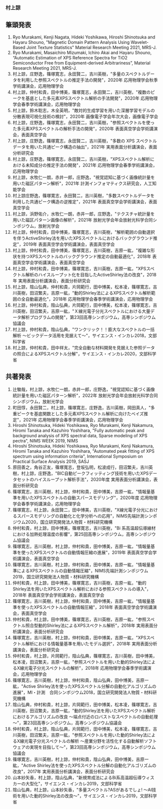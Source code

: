 ### 村上諒

## 筆頭発表
1. Ryo Murakami, Kenji Nagata, Hideki Yoshikawa, Hiroshi Shinotsuka and Hayaru Shouno, "Magnetic Domain Pattern Analysis Using Wavelet-Based Joint Texture Statistics" Material Research Meeting 2021, MRS-J.
1. Ryo Murakami, Masaichiro Mizumaki, Ichiro Akai and Hayaru Shouno, “Automatic Estimation of XPS Reference Spectra for TiO2 Semiconductor Free from Equipment-derived Arbitrariness”, Material Research Meeting 2021, MRS-J.
1. 村上諒，庄野逸，篠塚寛志，永田賢二，吉川英樹，"多量のスペクトルデータを利用した参照スペクトルの推定手法の開発"，2020年 応用物理学会秋季学術講演会，応用物理学会
1. 村上諒，仲村和貴，田中博美，篠塚寛志，永田賢二，吉川英樹，"複数のピークを基底とした多元素XPSスペクトル解析の手法開発"，2020年 応用物理学会春季学術講演会，応用物理学会
1. 村上諒，鈴木聡志，木全英明，"敵対的生成学習を用いた深層学習モデルの分散表現可視化技術の検討"，2020年 画像電子学会年次大会，画像電子学会
1. 村上諒，庄野逸，篠塚寛志，永田賢二，吉川英樹，"参照スペクトルを使った多元素XPSスペクトルの解析手法の開発"，2020年 表面真空学会学術講演会，表面真空学会
1. 村上諒，庄野逸，篠塚寛志，永田賢二，吉川英樹，"多数の XPS スペクトルデータを用いた共通ピーク構造の抽出"，2021年 実用表面分析講演会，表面分析研究会
1. 村上諒，庄野逸，篠塚寛志，永田賢二，吉川英樹，"XPSスペクトル解析における未知成分の推定手法の開発"，2021年 応用物理学会春季学術講演会，応用物理学会
1. 村上諒，水牧仁一朗，赤井一郎，庄野逸，"視覚認知に基づく画像統計量を用いた磁区パターン解析"，2021年 計測インフォマティクス研究会，人工知能学会
1. 村上諒庄野逸，篠塚寛志，永田賢二，吉川英樹，"多数スペクトルデータを利用した共通ピーク構造の逆推定"，2021年 表面真空学会学術講演会，表面真空学会
1. 村上諒，浜野佑介，水牧仁一朗，赤井一郎，庄野逸，"テクスチャ統計量を用いた磁区パターン画像の解析"，2021年 放射光学会年会放射光科学合同シンポジウム，放射光学会
1. 村上諒，仲村和貴，田中博美，篠塚寛志，吉川英樹，"解析範囲の自動選択を伴うActiveShirley法を用いたXPSスペクトルにおけるバックグラウンド推定"，2019年 表面真空学会学術講演会，表面真空学会
1. 村上諒，仲村和貴，田中博美，篠塚寛志，吉川英樹，吉原一紘，"複雑な形状を持つXPSスペクトルのバックグラウンド推定の自動最適化"，2018年 表面真空学会学術講演会，表面真空学会
1. 村上諒，仲村和貴，田中博美，篠塚寛志，吉川英樹，吉原一紘，"XPSスペクトル解析のハイスループット化を目指したActiveShirley法の改良"，2018年 実用表面分析講演会，表面分析研究会
1. 村上諒，陰山弘典，仲村和貴，片岡範行，田中博美，松本凌，篠塚寛志，吉川英樹，田沼繁夫，吉原一紘，"動的Shirley法によるXPSスペクトル解析範囲の全自動最適化"，2018年 応用物理学会春季学術講演会，応用物理学会
1. 村上諒，仲村和貴，陰山弘典，片岡範行，田中博美，松本凌，篠塚寛志，吉川英樹，田沼繁夫，吉原一紘，"Ｘ線光電子分光スペクトルにおける大量データ解析プログラムの開発"，第23回高専シンポジウム，高専シンポジウム協議会
1. 村上諒，仲村和貴，陰山弘典，"ワンクリック！！膨大なスペクトルの一括解析 ～ビックデータ活用を見据えて～"，サイエンス・インカレ2018，文部科学省
1. 村上諒，仲村和貴，田中祥太，"完全自動な材料開発を見据えた参照データの照合によるXPSスペクトル分解"，サイエンス・インカレ2020，文部科学省

## 共著発表
1. 辻駿哉，村上諒，水牧仁一朗，赤井一郎，庄野逸，"視覚認知に基づく画像統計量を用いた磁区パターン解析"，2022年 放射光学会年会放射光科学合同シンポジウム，放射光学会
1. 町田惇，永田賢二，村上諒，篠塚寛志，庄野逸，吉川英樹，岡田真人，"多重ピークを基底関数とした多元素XPSスペクトル解析に向けたベイズ推定"，2021年 応用物理学会春季学術講演会，応用物理学会
1. Hiroshi Shinotsuka, Hideki Yoshikawa, Ryo Murakami, Kenji Nakamura, Hiromi Tanaka and Kazuhiro Yoshihara, "Fully automatic peak and background analysis of XPS spectral data, Sparse modeling of XPS pectra", NIMS WEEK 2019, NIMS
1. Hiroshi Shinotsuka, Hideki Yoshikawa, Ryo Murakami, Kenji Nakamura, Hiromi Tanaka and Kazuhiro Yoshihara, "Automated peak fitting of XPS spectrum using information criteria", International Symposium on Practical Surface Analysis 2019, SASJ
1. 原田善之，角谷正友，篠塚寬志，登坂弘明，松波成行，田沼繁夫，吉川英樹，村上諒，庄野逸，"BIC自動ピークフィッティング技術を用いたXPSデータセットのハイスループット解析手法"，2020年度 実用表面分析講演会，表面分析研究会
1. 篠塚寛志，吉川英樹，村上諒，仲村和貴，田中博美，吉原一紘，"情報量基準を用いたXPSスペクトルの自動スパースモデリング"，2020年度 応用物理学会春季学術講演会，応用物理学会
1. 篠塚寛志，村上諒，永田賢二，田中博美，吉川英樹，"X線光電子分光におけるスパースモデリングの自動化と化学分析への応用"，NIMS先端計測シンポジウム2020，国立研究開発法人物質・材料研究機構
1. 仲村和貴，村上諒，田中博美，篠塚寛志，吉川英樹，"Bi 系高温超伝導線材における加熱処理温度の影響"，第25回高専シンポジウム，高専シンポジウム協議会
1. 篠塚寛志，吉川英樹，村上諒，仲村和貴，田中博美，吉原一紘，"情報量基準を使ったXPSスペクトルの自動情報圧縮の進展"，2019年 表面真空学会学術講演会，表面真空学会
1. 篠塚寛志，吉川英樹，村上諒，仲村和貴，田中博美，吉原一紘，"情報量基準によるXPSスペクトルの自動情報圧縮"，NIMS先端計測シンポジウム2019，国立研究開発法人物質・材料研究機構
1. 仲村和貴，村上諒，田中博美，篠塚寛志，吉川英樹，吉原一紘，"動的Shirley法を用いたXPSスペクトル解析における参照スペクトルの導入"，2018年 表面真空学会学術講演会，表面真空学会
1. 篠塚寛志，吉川英樹，村上諒，仲村和貴，田中博美，吉原一紘，"情報量基準を使ったXPSスペクトルの自動情報圧縮"，2018年 表面真空学会学術講演会，表面真空学会
1. 仲村和貴，村上諒，田中博美，篠塚寛志，吉川英樹，吉原一紘，"参照スペクトル照合型動的Shirley法によるXPSスペクトル解析"，2018年 実用表面分析講演会，表面分析研究会
1. 篠塚寛志，吉川英樹，村上諒，仲村和貴，田中博美，吉原一紘，"XPSスペクトル解析における情報量基準を用いたモデル選択"，2018年 実用表面分析講演会，表面分析研究会
1. 仲村和貴，村上諒，片岡範行，陰山弘典，篠塚寛志，吉川英樹，田中博美，松本凌，田沼繁夫，吉原一紘，"参照スペクトルを用いた動的Shirley法によるX線光電子分光スペクトルの解析"，2018年 応用物理学会春季学術講演会，応用物理学会
1. 篠塚寛志，吉川英樹，村上諒，仲村和貴，陰山弘典，田中博美，吉原一紘，"Active Shirley法を使ったXPSスペクトル分解の自動化アルゴリズムの進展"，MI・計測　合同シンポジウム2018，国立研究開発法人物質・材料研究機構
1. 陰山弘典，仲村和貴，村上諒，片岡範行，田中博美，松本凌，篠塚寛志，吉川英樹，田沼繁夫，吉原一紘，"動的Shirley法を用いたXPSスペクトル解析におけるアルゴリズムの改良 ～端点付近のロバストなスペクトルの自動処理～"，第23回高専シンポジウム，高専シンポジウム協議会
1. 仲村和貴，村上諒，陰山弘典，片岡範行，田中博美，松本凌，篠塚寛志，吉川英樹，田沼繁夫，吉原一紘，"参照スペクトルを用いた動的Shirley法によるX線光電子分光スペクトルの解析 〜産業分野を活性化する自動解析ソフトウェアの実現を目指して〜"，第23回高専シンポジウム，高専シンポジウム協議会
1. 篠塚寛志，吉川英樹，村上諒，仲村和貴，陰山弘典，田中博美，吉原一紘，"Active Shirley法を使ったXPSスペクトル分解の自動化アルゴリズムの改良"，2017年 実用表面分析講演会，表面分析研究会
1. 山本紗矢香，村上諒，陰山弘典，"新規育成法によるBi系高温超伝導ウィスカーの大型化"，サイエンス・インカレ2019，文部科学省
1. 陰山弘典，村上諒，山本紗矢香，"多量スペクトル?ASがあるでしょ! ～AI技術を用いた動的Shirley法の改良～"，サイエンス・インカレ2019，文部科学省
